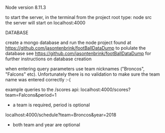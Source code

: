 Node version 8.11.3

to start the server, in the terminal from the project root type: node src  
the server will start on localhost:4000

DATABASE

create a mongo database and run the node project found at https://github.com/jasontenbrink/footBallDataDump to polulate the database
see https://github.com/jasontenbrink/footBallDataDump for further instructions on database creation

when entering query parameters use team nicknames ("Broncos", "Falcons" etc).  Unfortunately there is no validation
to make sure the team name was entered correctly :-(

example queries to the /scores api:
localhost:4000/scores?team=Falcons&period=1
  - a team is required, period is optional

localhost:4000/schedule?team=Broncos&year=2018
  - both team and year are optional
